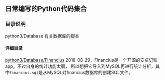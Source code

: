 ﻿## 日常编写的Python代码集合
### 目录说明

python3/Database 有关数据库的脚本

#### 详细目录
[python3/Database/Financius](https://github.com/sinsens/PythonScripts/tree/master/Python3/Database/Financius)
2018-08-29，Financius是一个开源的安卓记账app，不过自身的统计功能太弱，
所以想把它导入到MySQL再进行统计分析，其中`financius.sql`是从MySQL对financius数据库的创建SQL文件。